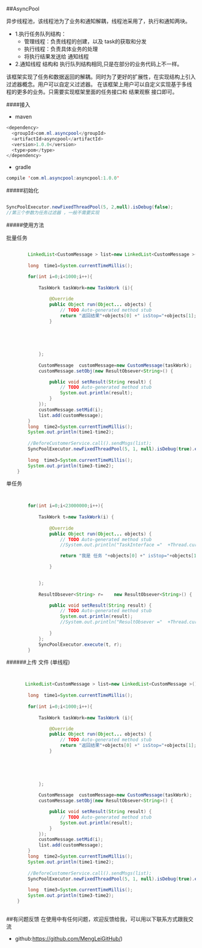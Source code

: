 ##AsyncPool

异步线程池，该线程池为了业务和通知解耦，线程池采用了，执行和通知两块。

*  1.执行任务队列结构：
   * 管理线程：负责线程的创建，以及 task的获取和分发
   * 执行线程：负责具体业务的处理 
   * 将执行结果发送给 通知线程
*  2.通知线程 结构和 执行队列结构相同,只是在部分的业务代码上不一样。

该框架实现了任务和数据返回的解耦。同时为了更好的扩展性，在实现结构上引入过滤器概念。用户可以自定义过滤器。 在该框架上用户可以自定义实现基于多线程的更多的业务。只需要实现框架里面的任务接口和 结果观察 接口即可。


####接入

* maven

```java
<dependency>
  <groupId>com.ml.asyncpool</groupId>
  <artifactId>asyncpool</artifactId>
  <version>1.0.0</version>
  <type>pom</type>
</dependency>

```
* gradle


```java
compile 'com.ml.asyncpool:asyncpool:1.0.0'

```

#####初始化
```java

SyncPoolExecutor.newFixedThreadPool(5, 2,null).isDebug(false);
//第三个参数为任务过滤器 ，一般不需要实现

```

#####使用方法

批量任务

```java

    	LinkedList<CustomMessage > list=new LinkedList<CustomMessage >();
		 
		long  time1=System.currentTimeMillis();
		  
		for(int i=0;i<1000;i++){
			
			TaskWork taskWork=new TaskWork (i){

				@Override
				public Object run(Object... objects) {
					// TODO Auto-generated method stub
					return "返回结果"+objects[0] +" isStop="+objects[1];
				}

				 

				 
				
			};
			 
			CustomMessage  customMessage=new CustomMessage(taskWork);
 			customMessage.setObj(new ResultObsever<String>() {

				public void setResult(String result) {
					// TODO Auto-generated method stub
					System.out.println(result);
				}
			});
 			customMessage.setMid(i);
 			list.add(customMessage);
		}
		long  time2=System.currentTimeMillis();
		System.out.println(time1-time2);
		
  		//BeforeCustomerService.call().sendMsgs(list);
		SyncPoolExecutor.newFixedThreadPool(5, 1, null).isDebug(true).execute(list);
	
		long  time3=System.currentTimeMillis();
		System.out.println(time3-time2);
	}

```
单任务
```java

    	
		for(int i=0;i<23000000;i++){
			
  			TaskWork t=new TaskWork(i) {
				
				@Override
				public Object run(Object... objects) {
					// TODO Auto-generated method stub
					//System.out.println("TaskInterface ="	+Thread.currentThread().getClass().getSimpleName());

					return "我是 任务 "+objects[0] +" isStop="+objects[1];

 				}

			 
			};
			 
			ResultObsever<String> r=	new ResultObsever<String>() {

				public void setResult(String result) {
					// TODO Auto-generated method stub
					System.out.println(result);
					//System.out.println("ResultObsever ="	+Thread.currentThread().getClass().getSimpleName());
					
				}
			};
			SyncPoolExecutor.execute(t, r); 
		}


```

######上传 文件 (单线程)



```java


       LinkedList<CustomMessage > list=new LinkedList<CustomMessage >();
		 
		long  time1=System.currentTimeMillis();
		  
		for(int i=0;i<1000;i++){
			
			TaskWork taskWork=new TaskWork (i){

				@Override
				public Object run(Object... objects) {
					// TODO Auto-generated method stub
					return "返回结果"+objects[0] +" isStop="+objects[1];
				}

				 

				 
				
			};
			 
			CustomMessage  customMessage=new CustomMessage(taskWork);
 			customMessage.setObj(new ResultObsever<String>() {

				public void setResult(String result) {
					// TODO Auto-generated method stub
					System.out.println(result);
				}
			});
 			customMessage.setMid(i);
 			list.add(customMessage);
		}
		long  time2=System.currentTimeMillis();
		System.out.println(time1-time2);
		
  		//BeforeCustomerService.call().sendMsgs(list);
		SyncPoolExecutor.newFixedThreadPool(5, 1, null).isDebug(true).execute(list);
	
		long  time3=System.currentTimeMillis();
		System.out.println(time3-time2);
	}
 

```









##有问题反馈
在使用中有任何问题，欢迎反馈给我，可以用以下联系方式跟我交流
* github:https://github.com/MengLeiGitHub/)
